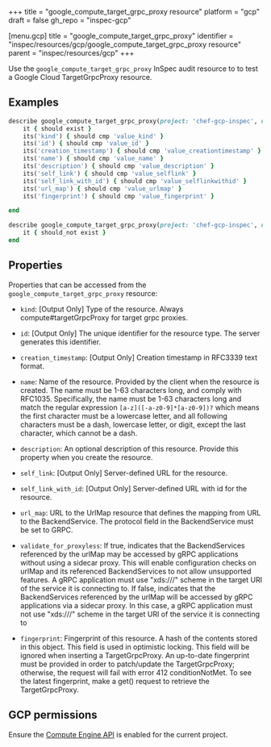 +++
title = "google_compute_target_grpc_proxy resource"
platform = "gcp"
draft = false
gh_repo = "inspec-gcp"

[menu.gcp]
title = "google_compute_target_grpc_proxy"
identifier = "inspec/resources/gcp/google_compute_target_grpc_proxy resource"
parent = "inspec/resources/gcp"
+++

Use the `google_compute_target_grpc_proxy` InSpec audit resource to to test a Google Cloud TargetGrpcProxy resource.

## Examples

```ruby
describe google_compute_target_grpc_proxy(project: 'chef-gcp-inspec', name: ' ') do
	it { should exist }
	its('kind') { should cmp 'value_kind' }
	its('id') { should cmp 'value_id' }
	its('creation_timestamp') { should cmp 'value_creationtimestamp' }
	its('name') { should cmp 'value_name' }
	its('description') { should cmp 'value_description' }
	its('self_link') { should cmp 'value_selflink' }
	its('self_link_with_id') { should cmp 'value_selflinkwithid' }
	its('url_map') { should cmp 'value_urlmap' }
	its('fingerprint') { should cmp 'value_fingerprint' }

end

describe google_compute_target_grpc_proxy(project: 'chef-gcp-inspec', name: ' ') do
	it { should_not exist }
end
```

## Properties

Properties that can be accessed from the `google_compute_target_grpc_proxy` resource:


  * `kind`: [Output Only] Type of the resource. Always compute#targetGrpcProxy for target grpc proxies.

  * `id`: [Output Only] The unique identifier for the resource type. The server generates this identifier.

  * `creation_timestamp`: [Output Only] Creation timestamp in RFC3339 text format.

  * `name`: Name of the resource. Provided by the client when the resource is created. The name must be 1-63 characters long, and comply with RFC1035. Specifically, the name must be 1-63 characters long and match the regular expression `[a-z]([-a-z0-9]*[a-z0-9])?` which means the first character must be a lowercase letter, and all following characters must be a dash, lowercase letter, or digit, except the last character, which cannot be a dash.

  * `description`: An optional description of this resource. Provide this property when you create the resource.

  * `self_link`: [Output Only] Server-defined URL for the resource.

  * `self_link_with_id`: [Output Only] Server-defined URL with id for the resource.

  * `url_map`: URL to the UrlMap resource that defines the mapping from URL to the BackendService. The protocol field in the BackendService must be set to GRPC.

  * `validate_for_proxyless`: If true, indicates that the BackendServices referenced by the urlMap may be accessed by gRPC applications without using a sidecar proxy. This will enable configuration checks on urlMap and its referenced BackendServices to not allow unsupported features. A gRPC application must use "xds:///" scheme in the target URI of the service it is connecting to. If false, indicates that the BackendServices referenced by the urlMap will be accessed by gRPC applications via a sidecar proxy. In this case, a gRPC application must not use "xds:///" scheme in the target URI of the service it is connecting to

  * `fingerprint`: Fingerprint of this resource. A hash of the contents stored in this object. This field is used in optimistic locking. This field will be ignored when inserting a TargetGrpcProxy. An up-to-date fingerprint must be provided in order to patch/update the TargetGrpcProxy; otherwise, the request will fail with error 412 conditionNotMet. To see the latest fingerprint, make a get() request to retrieve the TargetGrpcProxy.


## GCP permissions

Ensure the [Compute Engine API](https://console.cloud.google.com/apis/library/compute.googleapis.com/) is enabled for the current project.
